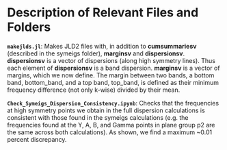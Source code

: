 # Description of Relevant Files and Folders

**`makejlds.jl`**: Makes JLD2 files with, in addition to **cumsummariesv** (described in the symeigs folder), **marginsv** and **dispersionsv**. **dispersionsv**
is a vector of dispersions (along high symmetry lines). Thus each element of **dispersionsv** is a band dispersion. **marginsv** is a vector of margins, which
we now define. The margin between two bands, a bottom band, bottom_band, and a top band, top_band, is defined as their minimum frequency difference (not only k-wise) 
divided by their mean. 

**`Check_Symeigs_Dispersion_Consistency.ipynb`**: Checks that the frequencies at high symmetry points we obtain in the full dispersion calculations is consistent with those
found in the symeigs calculations (e.g. the frequencies found at the Y, A, B, and Gamma points in plane group p2 are the same across both calculations). As shown, we find a maximum
~0.01 percent discrepancy. 

